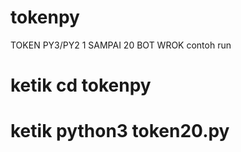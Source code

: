 # tokenpy
TOKEN PY3/PY2 1 SAMPAI 20 BOT WROK
contoh run
# ketik cd tokenpy
# ketik python3 token20.py
